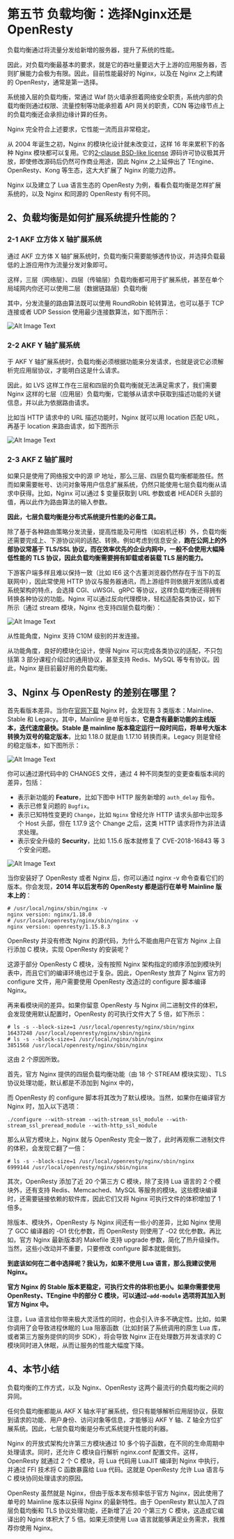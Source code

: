 # **第五节 负载均衡：选择Nginx还是OpenResty**

负载均衡通过将流量分发给新增的服务器，提升了系统的性能。

因此，对负载均衡最基本的要求，就是它的吞吐量要远大于上游的应用服务器，否则扩展能力会极为有限。因此，目前性能最好的 Nginx，以及在 Nginx 之上构建的 OpenResty，通常是第一选择。

系统接入层的负载均衡，常通过 Waf 防火墙承担着网络安全职责，系统内部的负载均衡则通过权限、流量控制等功能承担着 API 网关的职责，CDN 等边缘节点上的负载均衡还会承担边缘计算的任务。  


Nginx 完全符合上述要求，它性能一流而且非常稳定。

从 2004 年诞生之初，Nginx 的模块化设计就未改变过，这样 16 年来累积下的各种 Nginx 模块都可以复用。它的[2-clause BSD-like license](https://opensource.org/licenses/BSD-2-Clause) 源码许可协议极其开放，即使修改源码后仍然可作商业用途，因此 Nginx 之上延伸出了 TEngine、OpenResty、Kong 等生态，这大大扩展了 Nginx 的能力边界。

Nginx 以及建立了 Lua 语言生态的 OpenResty 为例，看看负载均衡是怎样扩展系统的，以及 Nginx 和同源的 OpenResty 有何不同。

## **2、负载均衡是如何扩展系统提升性能的？**

### **2-1 AKF 立方体 X 轴扩展系统**

通过 AKF 立方体 X 轴扩展系统时，负载均衡只需要能够透传协议，并选择负载最低的上游应用作为流量分发对象即可。

这样，三层（网络层）、四层（传输层）负载均衡都可用于扩展系统，甚至在单个局域网内你还可以使用二层（数据链路层）负载均衡

其中，分发流量的路由算法既可以使用 RoundRobin 轮转算法，也可以基于 TCP 连接或者 UDP Session 使用最少连接数算法，如下图所示：

![Alt Image Text](../images/chap3_5_1.png "Body image")


### **2-2 AKF Y 轴扩展系统**

于 AKF Y 轴扩展系统时，负载均衡必须根据功能来分发请求，也就是说它必须解析完应用层协议，才能明白这是什么请求。

因此，如 LVS 这样工作在三层和四层的负载均衡就无法满足需求了，我们需要 Nginx 这样的七层（应用层）负载均衡，它能够从请求中获取到描述功能的关键信息，并以此为依据路由请求。

比如当 HTTP 请求中的 URL 描述功能时，Nginx 就可以用 location 匹配 URL，再基于 location 来路由请求，如下图所示

![Alt Image Text](../images/chap3_5_2.png "Body image")


### **2-3 AKF Z 轴扩展时**

如果只是使用了网络报文中的源 IP 地址，那么三层、四层负载均衡都能胜任。然而如果需要帐号、访问对象等用户信息扩展系统，仍然只能使用七层负载均衡从请求中获得。比如，Nginx 可以通过 $ 变量获取到 URL 参数或者 HEADER 头部的值，再以此作为路由算法的输入参数。

**因此，七层负载均衡是分布式系统提升性能的必备工具。**

除了基于各种路由策略分发流量，提高性能及可用性（如宕机迁移）外，负载均衡还需要完成上、下游协议间的适配、转换。例如考虑到信息安全，**跑在公网上的外部协议常基于 TLS/SSL 协议，而在效率优先的企业内网中，一般不会使用大幅降低性能的 TLS 协议，因此负载均衡需要拥有卸载或者装载 TLS 层的能力。**


下游客户端多样且难以保持一致（比如 IE6 这个古董浏览器仍然存在于当下的互联网中），因此常使用 HTTP 协议与服务器通讯，而上游组件则依据开发团队或者系统架构的特点，会选择 CGI、uWSGI、gRPC 等协议，这样负载均衡还得拥有转换各种协议的功能。Nginx 可以通过反向代理模块，轻松适配各类协议，如下所示（通过 stream 模块，Nginx 也支持四层负载均衡）：

![Alt Image Text](../images/chap3_5_3.png "Body image")

从性能角度，Nginx 支持 C10M 级别的并发连接。

从功能角度，良好的模块化设计，使得 Nginx 可以完成各类协议的适配，不只包括第 3 部分课程介绍过的通用协议，甚至支持 Redis、MySQL 等专有协议。因此，Nginx 是目前最好用的负载均衡。


## **3、Nginx 与 OpenResty 的差别在哪里？**


首先看版本差异。当你在[官网下载](http://nginx.org/en/download.html) Nginx 时，会发现有 3 类版本：Mainline、Stable 和 Legacy。其中，Mainline 是单号版本，**它是含有最新功能的主线版本，迭代速度最快。Stable 是 mainline 版本稳定运行一段时间后，将单号大版本转换为双号的稳定版本**，比如 1.18.0 就是由 1.17.10 转换而来。Legacy 则是曾经的稳定版本，如下图所示：

![Alt Image Text](../images/chap3_5_4.png "Body image")

你可以通过源代码中的 CHANGES 文件，通过 4 种不同类型的变更查看版本间的差异，包括：

* 表示新功能的 **Feature**，比如下图中 HTTP 服务新增的 `auth_delay` 指令。
* 表示已修复问题的 `Bugfix`。
* 表示已知特性变更的 `Change`，比如 `Nginx` 曾经允许 HTTP 请求头部中出现多个 Host 头部，但在 1.17.9 这个 Change 之后，这类 HTTP 请求将作为非法请求处理。
* 表示安全升级的 **Security**，比如 1.15.6 版本就修复了 CVE-2018-16843 等 3 个安全问题。

![Alt Image Text](../images/chap3_5_5.png "Body image")

当你安装好了 OpenResty 或者 Nginx 后，你可以通过 nginx -v 命令查看它们的版本。你会发现，**2014 年以后发布的 OpenResty 都是运行在单号 Mainline 版本上的**：

```
# /usr/local/nginx/sbin/nginx -v
nginx version: nginx/1.18.0
# /usr/local/openresty/nginx/sbin/nginx -v
nginx version: openresty/1.15.8.3
```

OpenResty 并没有修改 Nginx 的源代码，为什么不能由用户在官方 Nginx 上自行添加 C 模块，实现 OpenResty 的安装呢？

这源于部分 OpenResty C 模块，没有按照 Nginx 架构指定的顺序添加到模块列表中，而且它们的编译环境也过于复杂。因此，OpenResty 放弃了 Nginx 官方的 configure 文件，用户需要使用 OpenResty 改造过的 configure 脚本编译 Nginx。

再来看模块间的差异。如果你留意 OpenResty 与 Nginx 间二进制文件的体积，会发现使用默认配置时，OpenResty 的可执行文件大了 5 倍，如下所示：

```
# ls -s --block-size=1 /usr/local/openresty/nginx/sbin/nginx 
16437248 /usr/local/openresty/nginx/sbin/nginx
# ls -s --block-size=1 /usr/local/nginx/sbin/nginx 
3851568 /usr/local/openresty/nginx/sbin/nginx
```

这由 2 个原因所致。

首先，官方 Nginx 提供的四层负载均衡功能（由 18 个 STREAM 模块实现）、TLS 协议处理功能，默认都是不添加到 Nginx 中的，

而 OpenResty 的 configure 脚本将其改为了默认模块。当然，如果你在编译官方 Nginx 时，加入以下选项：

```
./configure --with-stream --with-stream_ssl_module --with-stream_ssl_preread_module --with-http_ssl_module
```

那么从官方模块上，Nginx 就与 OpenResty 完全一致了，此时再观察二进制文件的体积，会发现它翻了一倍：

```
# ls -s --block-size=1 /usr/local/openresty/nginx/sbin/nginx 
6999144 /usr/local/openresty/nginx/sbin/nginx
```

其次，OpenResty 添加了近 20 个第三方 C 模块，除了支持 Lua 语言的 2 个模块外，还有支持 Redis、Memcached、MySQL 等服务的模块。这些模块编译时，还需要链接依赖的软件库，因此它们又将 Nginx 可执行文件的体积增加了 1 倍多。

除版本、模块外，OpenResty 与 Nginx 间还有一些小的差异，比如 Nginx 使用了 GCC 编译器的 -O1 优化参数，而 OpenResty 则使用了 -O2 优化参数。再比如，官方 Nginx 最新版本的 Makefile 支持 upgrade 参数，简化了热升级操作。当然，这些小改动并不重要，只要修改 configure 脚本就能做到。

**到底该如何在二者中选择呢？我认为，如果不使用 Lua 语言，那么我建议使用 Nginx。**

**官方 Nginx 的 Stable 版本更稳定，可执行文件的体积也更小。如果你需要使用 OpenResty、TEngine 中的部分 C 模块，可以通过`–add-module` 选项将其加入到官方 Nginx 中。**


注意，Lua 语言给你带来极大灵活性的同时，也会引入许多不确定性。比如，如果你调用了会导致进程休眠的 Lua 阻塞函数（比如封装了系统调用的原生 Lua 库，或者第三方服务提供的同步 SDK），将会导致 Nginx 正在处理数万并发请求的 C 模块同时进入休眠，从而让服务的性能大幅度下降。

## **4、本节小结**

负载均衡的工作方式，以及 Nginx、OpenResty 这两个最流行的负载均衡之间的异同。

任何负载均衡都能从 AKF X 轴水平扩展系统，但只有能够解析应用层协议，获取到请求的功能、用户身份、访问对象等信息，才能够沿 AKF Y 轴、Z 轴全方位扩展系统。因此，七层负载均衡是分布式系统提升性能的利器。

Nginx 的开放式架构允许第三方模块通过 10 多个钩子函数，在不同的生命周期中处理请求。同时，还允许 C 模块自行解析 nginx.conf 配置文件。这样，OpenResty 就通过 2 个 C 模块，将 Lua 代码用 LuaJIT 编译到 Nginx 中执行，并通过 FFI 技术将 C 函数暴露给 Lua 代码。这就是 OpenResty 允许 Lua 语言与 C 模块协同处理请求的原因。

OpenResty 虽然就是 Nginx，但由于版本发布频率低于官方 Nginx，因此使用了单号的 Mainline 版本以获得 Nginx 的最新特性。由于 OpenResty 默认加入了四层负载均衡和 TLS 协议处理功能，还新增了近 20 个第三方 C 模块，这造成它编译出的 Nginx 体积大了 5 倍。如果无须使用 Lua 语言就能够满足业务需求，我推荐你使用 Nginx。